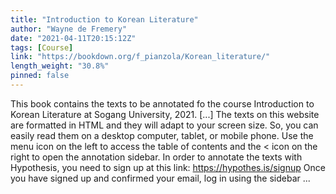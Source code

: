 ```yaml
---
title: "Introduction to Korean Literature"
author: "Wayne de Fremery"
date: "2021-04-11T20:15:12Z"
tags: [Course]
link: "https://bookdown.org/f_pianzola/Korean_literature/"
length_weight: "30.8%"
pinned: false
---
```


This book contains the texts to be annotated fo the course Introduction to Korean Literature at Sogang University, 2021. [...] The texts on this website are formatted in HTML and they will adapt to your screen size. So, you can easily read them on a desktop computer, tablet, or mobile phone. Use the menu icon on the left to access the table of contents and the < icon on the right to open the annotation sidebar. In order to annotate the texts with Hypothesis, you need to sign up at this link: https://hypothes.is/signup Once you have signed up and confirmed your email, log in using the sidebar ...
